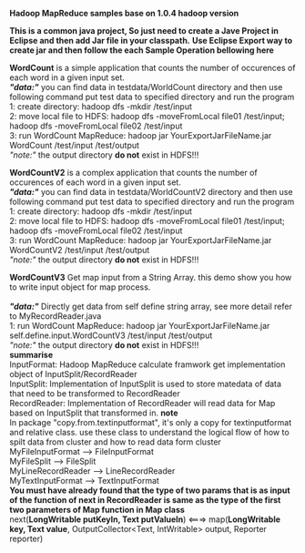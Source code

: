 <b>Hadoop MapReduce samples base on 1.0.4 hadoop version</b>

<b>This is a common java project, So just need to create a Jave Project in Eclipse and then add Jar file in your classpath.</b>
<b>Use Eclipse Export way to create jar and then follow the each Sample Operation bellowing here</b>

<b>WordCount</b>
	is a simple application that counts the number of occurences of each word in a given input set.<br>
	<i><b>"data:"</b></i> you can find data in testdata/WorldCount directory and then use following command put test data to specified directory and run the program<br>
	1: create directory: hadoop dfs -mkdir /test/input<br>
	2: move local file to HDFS: hadoop dfs -moveFromLocal file01 /test/input; hadoop dfs -moveFromLocal file02 /test/input<br>
	3: run WordCount MapReduce: hadoop jar YourExportJarFileName.jar WordCount /test/input /test/output<br>
	<i>"note:"</i> the output directory <b>do not</b> exist in HDFS!!!<br>

<b>WordCountV2</b>
	is a complex application that counts the number of occurences of each word in a given input set.<br>
	<i><b>"data:"</b></i> you can find data in testdata/WorldCountV2 directory and then use following command put test data to specified directory and run the program<br>
	1: create directory: hadoop dfs -mkdir /test/input<br>
	2: move local file to HDFS: hadoop dfs -moveFromLocal file01 /test/input; hadoop dfs -moveFromLocal file02 /test/input<br>
	3: run WordCount MapReduce: hadoop jar YourExportJarFileName.jar WordCountV2 /test/input /test/output<br>
	<i>"note:"</i> the output directory <b>do not</b> exist in HDFS!!!	<br>
	
<b>WordCountV3</b>
	Get map input from a String Array. this demo show you how to write input object for map process.<br>  
	<i><b>"data:"</b></i> Directly get data from self define string array, see more detail refer to MyRecordReader.java <br>
	1: run WordCount MapReduce: hadoop jar YourExportJarFileName.jar self.define.input.WordCountV3 /test/input /test/output<br>
	<i>"note:"</i> the output directory <b>do not</b> exist in HDFS!!!	<br>
	<b>summarise</b> <br>
	InputFormat: Hadoop MapReduce calculate framwork get implementation object of InputSplit/RecordReader</br>
	InputSplit: Implementation of InputSplit is used to store matedata of data that need to be transformed to RecordReader </br>
	RecordReader: Implementation of RecordReader will read data for Map based on InputSplit that transformed in.
	<b>note</b> </br>
	In package "copy.from.textinputformat", it's only a copy for textinputformat and relative class. use these class to understand the logical flow of how to spilt data from cluster and how to read data form cluster </br>
	MyFileInputFormat --> FileInputFormat</br>
	MyFileSplit --> FileSplit</br>
	MyLineRecordReader --> LineRecordReader</br>
	MyTextInputFormat --> TextInputFormat</br>
    <b> You must have already found that the type of two params that is as input of the function of next in RecordReader is same as the type of the first two parameters of Map function in Map class </b></br>
    next(<b>LongWritable putKeyIn, Text putValueIn</b>) <===> map(<b>LongWritable key, Text value</b>, OutputCollector<Text, IntWritable> output, Reporter reporter)</br>
	
	